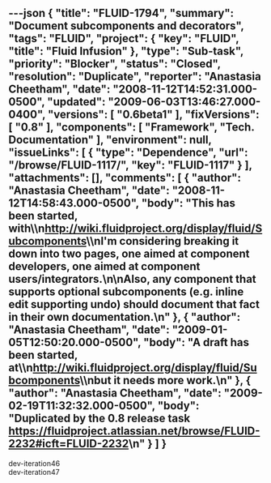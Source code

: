 ---json
{
  "title": "FLUID-1794",
  "summary": "Document subcomponents and decorators",
  "tags": "FLUID",
  "project": {
    "key": "FLUID",
    "title": "Fluid Infusion"
  },
  "type": "Sub-task",
  "priority": "Blocker",
  "status": "Closed",
  "resolution": "Duplicate",
  "reporter": "Anastasia Cheetham",
  "date": "2008-11-12T14:52:31.000-0500",
  "updated": "2009-06-03T13:46:27.000-0400",
  "versions": [
    "0.6beta1"
  ],
  "fixVersions": [
    "0.8"
  ],
  "components": [
    "Framework",
    "Tech. Documentation"
  ],
  "environment": null,
  "issueLinks": [
    {
      "type": "Dependence",
      "url": "/browse/FLUID-1117/",
      "key": "FLUID-1117"
    }
  ],
  "attachments": [],
  "comments": [
    {
      "author": "Anastasia Cheetham",
      "date": "2008-11-12T14:58:43.000-0500",
      "body": "This has been **started**, with\\\n<http://wiki.fluidproject.org/display/fluid/Subcomponents>\\\nI'm considering breaking it down into two pages, one aimed at component developers, one aimed at component users/integrators.\n\nAlso, any component that supports optional subcomponents (e.g. inline edit supporting undo) should document that fact in their own documentation.\n"
    },
    {
      "author": "Anastasia Cheetham",
      "date": "2009-01-05T12:50:20.000-0500",
      "body": "A draft has been started, at\\\n<http://wiki.fluidproject.org/display/fluid/Subcomponents>\\\nbut it needs more work.\n"
    },
    {
      "author": "Anastasia Cheetham",
      "date": "2009-02-19T11:32:32.000-0500",
      "body": "Duplicated by the 0.8 release task <https://fluidproject.atlassian.net/browse/FLUID-2232#icft=FLUID-2232>\n"
    }
  ]
}
---
dev-iteration46\
dev-iteration47

        